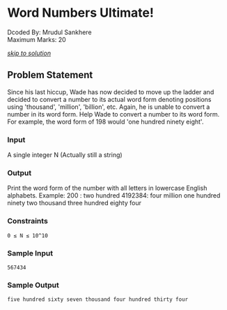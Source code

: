 # Word Numbers Ultimate!
Dcoded By: Mrudul Sankhere \
Maximum Marks: 20

[*skip to solution*](https://github.com/onodnawij/Dcoder-Challenges-Write-Ups/blob/master/Hard/Word%20Numbers%20Ultimate!/solution.md)

## Problem Statement
Since his last hiccup, Wade has now decided to move up the ladder and decided to convert a number to its actual word form denoting positions using 'thousand', 'million', 'billion', etc. Again, he is unable to convert a number in its word form. Help Wade to convert a number to its word form. For example, the word form of 198 would 'one hundred ninety eight'.

### Input
A single integer N (Actually still a string)

### Output
Print the word form of the number with all letters in lowercase English alphabets. Example: 200 : two hundred 4192384: four million one hundred ninety two thousand three hundred eighty four

### Constraints
```
0 ≤ N ≤ 10^10
```

### Sample Input
```
567434
```
### Sample Output
```
five hundred sixty seven thousand four hundred thirty four
```